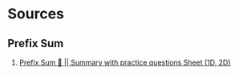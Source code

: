 # Sources

## Prefix Sum

1. [Prefix Sum 🚀 || Summary with practice questions Sheet (1D, 2D)](https://leetcode.com/discuss/study-guide/3606265/Prefix-Sum-oror-Summary-with-practice-questions-Sheet-(1D-2D))
